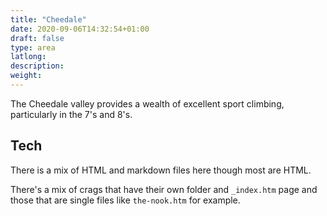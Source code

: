 ```yaml
---
title: "Cheedale"
date: 2020-09-06T14:32:54+01:00
draft: false
type: area
latlong:
description:
weight:
---
```


The Cheedale valley provides a wealth of excellent sport climbing, particularly in the 7's and 8's.

## Tech

There is a mix of HTML and markdown files here though most are HTML.

There's a mix of crags that have their own folder and `_index.htm` page and those that are single files like `the-nook.htm` for example.
